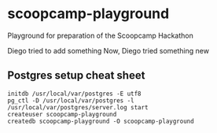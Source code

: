 scoopcamp-playground
====================

Playground for preparation of the Scoopcamp Hackathon

Diego tried to add something
Now, Diego tried something new
                                                                 


## Postgres setup cheat sheet

	initdb /usr/local/var/postgres -E utf8
	pg_ctl -D /usr/local/var/postgres -l /usr/local/var/postgres/server.log start
	createuser scoopcamp-playground 
	createdb scoopcamp-playground -O scoopcamp-playground

